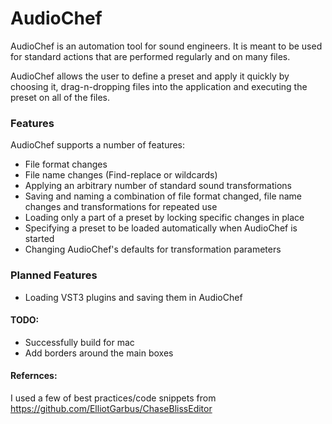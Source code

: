 # AudioChef

AudioChef is an automation tool for sound engineers. It is meant to be used for standard actions that are performed regularly and on many files. 

AudioChef allows the user to define a preset and apply it quickly by choosing it, drag-n-dropping files into the application and executing the preset on all of the files.

### Features

AudioChef supports a number of features:
* File format changes
* File name changes (Find-replace or wildcards)
* Applying an arbitrary number of standard sound transformations
* Saving and naming a combination of file format changed, file name changes and transformations for repeated use
* Loading only a part of a preset by locking specific changes in place
* Specifying a preset to be loaded automatically when AudioChef is started
* Changing AudioChef's defaults for transformation parameters


### Planned Features
* Loading VST3 plugins and saving them in AudioChef

#### TODO:
* Successfully build for mac
* Add borders around the main boxes

#### Refernces:

I used a few of best practices/code snippets from https://github.com/ElliotGarbus/ChaseBlissEditor
